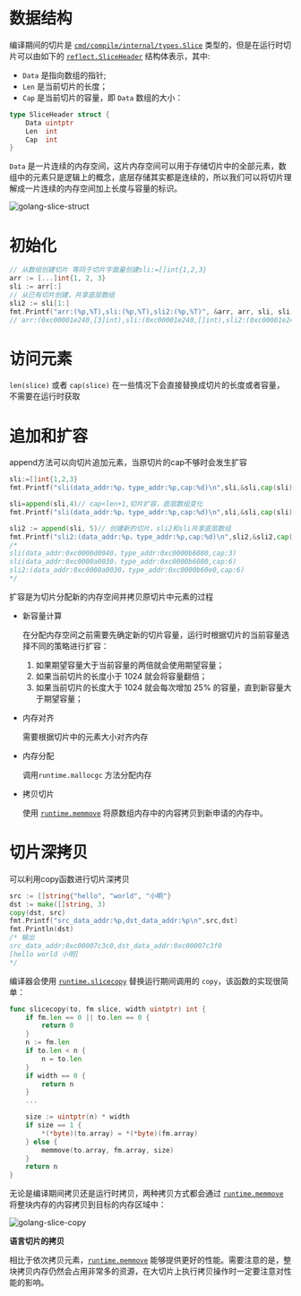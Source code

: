# 数据结构

编译期间的切片是 [`cmd/compile/internal/types.Slice`](https://draveness.me/golang/tree/cmd/compile/internal/types.Slice) 类型的，但是在运行时切片可以由如下的 [`reflect.SliceHeader`](https://draveness.me/golang/tree/reflect.SliceHeader) 结构体表示，其中:

- `Data` 是指向数组的指针;
- `Len` 是当前切片的长度；
- `Cap` 是当前切片的容量，即 `Data` 数组的大小：

```go
type SliceHeader struct {
	Data uintptr
	Len  int
	Cap  int
}
```

`Data` 是一片连续的内存空间，这片内存空间可以用于存储切片中的全部元素，数组中的元素只是逻辑上的概念，底层存储其实都是连续的，所以我们可以将切片理解成一片连续的内存空间加上长度与容量的标识。

![golang-slice-struct](https://img.draveness.me/2019-02-20-golang-slice-struct.png)



# 初始化

```go
// 从数组创建切片 等同于切片字面量创建sli:=[]int{1,2,3}
arr := [...]int{1, 2, 3}
sli := arr[:]
// 从已有切片创建，共享底层数组
sli2 := sli[1:]
fmt.Printf("arr:(%p,%T),sli:(%p,%T),sli2:(%p,%T)", &arr, arr, sli, sli,sli2,sli2)
// arr:(0xc00001e240,[3]int),sli:(0xc00001e240,[]int),sli2:(0xc00001e248,[]int)
```



# 访问元素

`len(slice)` 或者 `cap(slice)` 在一些情况下会直接替换成切片的长度或者容量，不需要在运行时获取



# 追加和扩容

append方法可以向切片追加元素，当原切片的cap不够时会发生扩容

```go
sli:=[]int{1,2,3}
fmt.Printf("sli(data_addr:%p，type_addr:%p,cap:%d)\n",sli,&sli,cap(sli))

sli=append(sli,4)// cap<len+1,切片扩容，底层数组变化
fmt.Printf("sli(data_addr:%p，type_addr:%p,cap:%d)\n",sli,&sli,cap(sli))

sli2 := append(sli, 5)// 创建新的切片，sli2和sli共享底层数组
fmt.Printf("sli2:(data_addr:%p，type_addr:%p,cap:%d)\n",sli2,&sli2,cap(sli2))
/*
sli(data_addr:0xc0000d0040，type_addr:0xc0000b6080,cap:3)
sli(data_addr:0xc0000a0030，type_addr:0xc0000b6080,cap:6)
sli2:(data_addr:0xc0000a0030，type_addr:0xc0000b60e0,cap:6)
*/
```

扩容是为切片分配新的内存空间并拷贝原切片中元素的过程

+ 新容量计算

  在分配内存空间之前需要先确定新的切片容量，运行时根据切片的当前容量选择不同的策略进行扩容：

  1. 如果期望容量大于当前容量的两倍就会使用期望容量；
  2. 如果当前切片的长度小于 1024 就会将容量翻倍；
  3. 如果当前切片的长度大于 1024 就会每次增加 25% 的容量，直到新容量大于期望容量；

+ 内存对齐

  需要根据切片中的元素大小对齐内存

+ 内存分配

  调用`runtime.mallocgc` 方法分配内存

+ 拷贝切片

  使用 [`runtime.memmove`](https://draveness.me/golang/tree/runtime.memmove) 将原数组内存中的内容拷贝到新申请的内存中。



# 切片深拷贝



可以利用copy函数进行切片深拷贝

```go
src := []string{"hello", "world", "小明"}
dst := make([]string, 3)
copy(dst, src)
fmt.Printf("src_data_addr:%p,dst_data_addr:%p\n",src,dst)
fmt.Println(dst)
/* 输出
src_data_addr:0xc00007c3c0,dst_data_addr:0xc00007c3f0
[hello world 小明]
*/
```



编译器会使用 [`runtime.slicecopy`](https://draveness.me/golang/tree/runtime.slicecopy) 替换运行期间调用的 `copy`，该函数的实现很简单：

```go
func slicecopy(to, fm slice, width uintptr) int {
	if fm.len == 0 || to.len == 0 {
		return 0
	}
	n := fm.len
	if to.len < n {
		n = to.len
	}
	if width == 0 {
		return n
	}
	...

	size := uintptr(n) * width
	if size == 1 {
		*(*byte)(to.array) = *(*byte)(fm.array)
	} else {
		memmove(to.array, fm.array, size)
	}
	return n
}
```

无论是编译期间拷贝还是运行时拷贝，两种拷贝方式都会通过 [`runtime.memmove`](https://draveness.me/golang/tree/runtime.memmove) 将整块内存的内容拷贝到目标的内存区域中：

![golang-slice-copy](https://img.draveness.me/2019-02-20-golang-slice-copy.png)

**语言切片的拷贝**

相比于依次拷贝元素，[`runtime.memmove`](https://draveness.me/golang/tree/runtime.memmove) 能够提供更好的性能。需要注意的是，整块拷贝内存仍然会占用非常多的资源，在大切片上执行拷贝操作时一定要注意对性能的影响。

